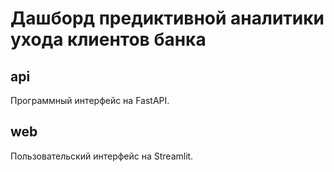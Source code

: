 # Дашборд предиктивной аналитики ухода клиентов банка

## api
Программный интерфейс на FastAPI.

## web
Пользовательский интерфейс на Streamlit.
